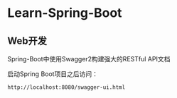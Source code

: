 # Learn-Spring-Boot
## Web开发
Spring-Boot中使用Swagger2构建强大的RESTful API文档

启动Spring Boot项目之后访问：

`http://localhost:8080/swagger-ui.html`

